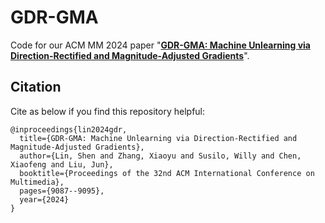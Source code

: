 # GDR-GMA
Code for our ACM MM 2024 paper "**[GDR-GMA: Machine Unlearning via Direction-Rectified and Magnitude-Adjusted Gradients](https://openreview.net/pdf?id=52NGERGnlz)**". 

## Citation

Cite as below if you find this repository helpful:

~~~ 
@inproceedings{lin2024gdr,
  title={GDR-GMA: Machine Unlearning via Direction-Rectified and Magnitude-Adjusted Gradients},
  author={Lin, Shen and Zhang, Xiaoyu and Susilo, Willy and Chen, Xiaofeng and Liu, Jun},
  booktitle={Proceedings of the 32nd ACM International Conference on Multimedia},
  pages={9087--9095},
  year={2024}
}
~~~

